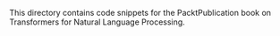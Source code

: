 This directory contains code snippets for the PacktPublication book on Transformers for Natural Language Processing.